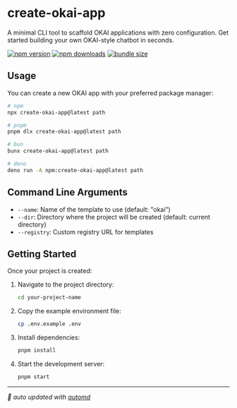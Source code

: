 # create-okai-app

A minimal CLI tool to scaffold OKAI applications with zero configuration. Get started building your own OKAI-style chatbot in seconds.

<!-- automd:badges color="yellow" license name="create-okai-app" codecov bundlephobia packagephobia -->

[![npm version](https://img.shields.io/npm/v/create-okai-app?color=yellow)](https://npmjs.com/package/create-okai-app)
[![npm downloads](https://img.shields.io/npm/dm/create-okai-app?color=yellow)](https://npm.chart.dev/create-okai-app)
[![bundle size](https://img.shields.io/bundlephobia/minzip/create-okai-app?color=yellow)](https://bundlephobia.com/package/create-okai-app)

<!-- /automd -->

## Usage

You can create a new OKAI app with your preferred package manager:

<!-- automd:pm-x version="latest" name="create-okai-app" args="path" <flags>" -->

```sh
# npm
npx create-okai-app@latest path

# pnpm
pnpm dlx create-okai-app@latest path

# bun
bunx create-okai-app@latest path

# deno
deno run -A npm:create-okai-app@latest path
```

<!-- /automd -->

## Command Line Arguments

-   `--name`: Name of the template to use (default: "okai")
-   `--dir`: Directory where the project will be created (default: current directory)
-   `--registry`: Custom registry URL for templates

## Getting Started

Once your project is created:

1. Navigate to the project directory:

    ```bash
    cd your-project-name
    ```

2. Copy the example environment file:

    ```bash
    cp .env.example .env
    ```

3. Install dependencies:

    ```bash
    pnpm install
    ```

4. Start the development server:
    ```bash
    pnpm start
    ```

<!-- automd:with-automd -->

---

_🤖 auto updated with [automd](https://automd.unjs.io)_

<!-- /automd -->

